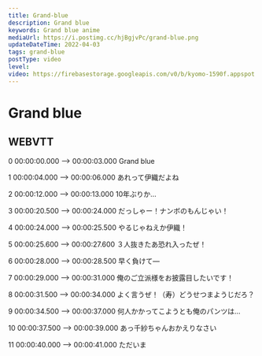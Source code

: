 ```yaml
---
title: Grand-blue
description: Grand blue
keywords: Grand blue anime
mediaUrl: https://i.postimg.cc/hjBgjvPc/grand-blue.png
updateDateTime: 2022-04-03
tags: grand-blue
postType: video
level:
video: https://firebasestorage.googleapis.com/v0/b/kyomo-1590f.appspot.com/o/grand%20blue.mp4?alt=media&token=2d891c99-649d-4506-ba02-b38c815cdbfe
---
```


# Grand blue
## WEBVTT
0
00:00:00.000 --> 00:00:03.000
Grand blue

1
00:00:04.000 --> 00:00:06.000
あれって伊織だよね

2
00:00:12.000 --> 00:00:13.000
10年ぶりか…

3
00:00:20.500 --> 00:00:24.000
だっしゃー！ナンボのもんじゃい！

4
00:00:24.000 --> 00:00:25.500
やるじゃねえか伊織！

5
00:00:25.600 --> 00:00:27.600
３人抜きたあ恐れ入ったぜ！

6
00:00:28.000 --> 00:00:28.500
早く負けて―

7
00:00:29.000 --> 00:00:31.000
俺のご立派様をお披露目したいです！

8
00:00:31.500 --> 00:00:34.000
よく言うぜ！（寿）どうせつまようじだろ？

9
00:00:34.500 --> 00:00:37.000
何人かかってこようとも俺のパンツは…

10
00:00:37.500 --> 00:00:39.000
あっ千紗ちゃんおかえりなさい

11
00:00:40.000 --> 00:00:41.000
ただいま